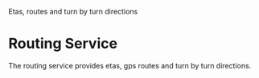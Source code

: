 Etas, routes and turn by turn directions

# Routing Service

The routing service provides etas, gps routes and turn by turn directions.
